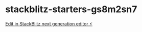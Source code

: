 # stackblitz-starters-gs8m2sn7

[Edit in StackBlitz next generation editor ⚡️](https://stackblitz.com/~/github.com/trentsmith/stackblitz-starters-gs8m2sn7)